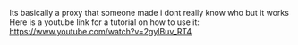 Its basically a proxy that someone made i dont really know who but it works
Here is a youtube link for a tutorial on how to use it: https://www.youtube.com/watch?v=2gylBuv_RT4
